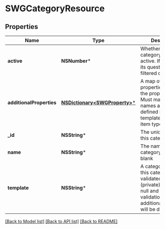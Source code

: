 # SWGCategoryResource

## Properties
Name | Type | Description | Notes
------------ | ------------- | ------------- | -------------
**active** | **NSNumber*** | Whether the category is currently active. If not, it and its questions will be filtered out. | [optional] 
**additionalProperties** | [**NSDictionary&lt;SWGProperty&gt;***](SWGProperty.md) | A map of additional properties, keyed on the property name.  Must match the names and types defined in the template for this item type | [optional] 
**_id** | **NSString*** | The unique ID for this category | [optional] 
**name** | **NSString*** | The name of this category. Cannot be blank | 
**template** | **NSString*** | A category template this category is validated against (private). May be null and no validation of additional_properties will be done | [optional] 

[[Back to Model list]](../README.md#documentation-for-models) [[Back to API list]](../README.md#documentation-for-api-endpoints) [[Back to README]](../README.md)


